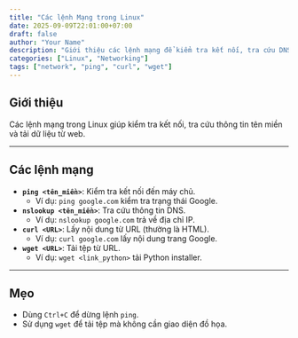 ```yaml
---
title: "Các lệnh Mạng trong Linux"
date: 2025-09-09T22:01:00+07:00
draft: false
author: "Your Name"
description: "Giới thiệu các lệnh mạng để kiểm tra kết nối, tra cứu DNS và tải nội dung."
categories: ["Linux", "Networking"]
tags: ["network", "ping", "curl", "wget"]
---
```


## Giới thiệu
Các lệnh mạng trong Linux giúp kiểm tra kết nối, tra cứu thông tin tên miền và tải dữ liệu từ web.

---

## Các lệnh mạng
- **`ping <tên_miền>`**: Kiểm tra kết nối đến máy chủ.
  - Ví dụ: `ping google.com` kiểm tra trạng thái Google.
- **`nslookup <tên_miền>`**: Tra cứu thông tin DNS.
  - Ví dụ: `nslookup google.com` trả về địa chỉ IP.
- **`curl <URL>`**: Lấy nội dung từ URL (thường là HTML).
  - Ví dụ: `curl google.com` lấy nội dung trang Google.
- **`wget <URL>`**: Tải tệp từ URL.
  - Ví dụ: `wget <link_python>` tải Python installer.

---

## Mẹo
- Dùng `Ctrl+C` để dừng lệnh `ping`.
- Sử dụng `wget` để tải tệp mà không cần giao diện đồ họa.
